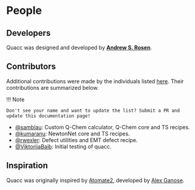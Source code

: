 # People

## Developers

Quacc was designed and developed by [**Andrew S. Rosen**](https://cbe.princeton.edu/people/andrew-rosen).

## Contributors

Additional contributions were made by the individuals listed [here](https://github.com/quantum-accelerators/quacc/graphs/contributors). Their contributions are summarized below.

!!! Note

    Don't see your name and want to update the list? Submit a PR and update this documentation page!

- [@samblau](https://github.com/samblau): Custom Q-Chem calculator, Q-Chem core and TS recipes.
- [@kumaranu](https://github.com/kumaranu): NewtonNet core and TS recipes.
- [@rwexler](https://github.com/rwexler): Defect utilities and EMT defect recipe.
- [@ViktoriiaBaib](https://github.com/ViktoriiaBaib): Initial testing of quacc.

## Inspiration

Quacc was originally inspired by [Atomate2](https://github.com/materialsproject/atomate2), developed by [Alex Ganose](https://www.imperial.ac.uk/people/a.ganose).

